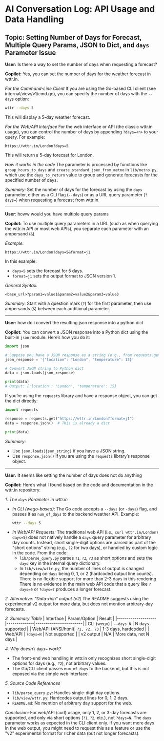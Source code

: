 # AI Conversation Log: API Usage and Data Handling

## Topic: Setting Number of Days for Forecast, Multiple Query Params, JSON to Dict, and `days` Parameter Issue

**User:** Is there a way to set the number of days when requesting a forecast?

**Copilot:** Yes, you can set the number of days for the weather forecast in wttr.in.

*For the Command-Line Client*
If you are using the Go-based CLI client (see internal/view/v1/cmd.go), you can specify the number of days with the `--days` option:
```sh
wttr --days 5
```
This will display a 5-day weather forecast.

*For the Web/API Interface*
For the web interface or API (the classic wttr.in usage), you can control the number of days by appending `?days=<n>` to your query. For example:
```
https://wttr.in/London?days=5
```
This will return a 5-day forecast for London.

*How it works in the code*
The parameter is processed by functions like `group_hours_to_days` and `create_standard_json_from_metno` in `lib/metno.py`, which use the `days_to_return` value to group and generate forecasts for the specified number of days.

*Summary:*
Set the number of days for the forecast by using the `days` parameter, either as a CLI flag (`--days`) or as a URL query parameter (`?days=`) when requesting a forecast from wttr.in.

---

**User:** howw would you have multiple query params

**Copilot:** To use multiple query parameters in a URL (such as when querying the wttr.in API or most web APIs), you separate each parameter with an ampersand (`&`).

*Example:*
```
https://wttr.in/London?days=5&format=j1
```
In this example:
- `days=5` sets the forecast for 5 days.
- `format=j1` sets the output format to JSON version 1.

*General Syntax:*
```
<base_url>?param1=value1&param2=value2&param3=value3
```

*Summary:*
Start with a question mark (`?`) for the first parameter, then use ampersands (`&`) between each additional parameter.

---

**User:** how do i convert the resulting json response into a python dict

**Copilot:** You can convert a JSON response into a Python dict using the built-in `json` module. Here’s how you do it:

```python
import json

# Suppose you have a JSON response as a string (e.g., from requests.get(...).text)
json_response = '{"location": "London", "temperature": 15}'

# Convert JSON string to Python dict
data = json.loads(json_response)

print(data)
# Output: {'location': 'London', 'temperature': 15}
```

If you’re using the `requests` library and have a response object, you can get the dict directly:
```python
import requests

response = requests.get("https://wttr.in/London?format=j1")
data = response.json()  # This is already a dict

print(data)
```

*Summary:*
- Use `json.loads(json_string)` if you have a JSON string.
- Use `response.json()` if you are using the `requests` library’s response object.

---

**User:** It seems like setting the number of days does not do anything

**Copilot:** Here’s what I found based on the code and documentation in the wttr.in repository:

*1. The `days` Parameter in wttr.in*
  - *In CLI (wego-based):*
    The Go code accepts a `--days` (or `-days`) flag, and passes it as `num_of_days` to the backend weather API.
    Example:
    ```sh
    wttr --days 5
    ```
  - *In Web/API Requests:*
    The traditional web API (i.e., `curl wttr.in/London?days=5`) does not natively handle a `days` query parameter for arbitrary day counts.
    Instead, short single-digit options are parsed as part of the "short options" string (e.g., `?2` for two days), or handled by custom logic in the code.
    From the code:
    - `lib/parse_query.py` parses `?1`, `?2`, `?3` as short options and sets the `days` key in the internal query dictionary.
    - In `lib/view/wttr.py`, the number of lines of output is changed depending on `days` being 0, 1, or 2 (hardcoded output line counts). There is no flexible support for more than 2-3 days in this rendering.
    There is no evidence in the main web API code that a query like `?days=5` or `?days=7` produces a longer forecast.

*2. Alternative: "Data-rich" output (v2)*
  The README suggests using the experimental v2 output for more data, but does not mention arbitrary-day forecasts.

*3. Summary Table*
  | Interface          | Param/Option | Result                 |
  |--------------------|--------------|------------------------|
  | CLI (wego)         | `--days N`   | N days supported       |
  | Web/API (ANSI/html)| `?1, ?2, ?3` | 1-3 days, hardcoded    |
  | Web/API            | `?days=N`    | Not supported          |
  | v2 output          | N/A          | More data, not N days  |

*4. Why doesn't `days=` work?*
  - The front-end web handling in wttr.in only recognizes short single-digit options for days (e.g., `?2`), not arbitrary values.
  - The Go/CLI client passes `num_of_days` to the backend, but this is not exposed via the simple web interface.

*5. Source Code References*
  - `lib/parse_query.py`: Handles single-digit day options.
  - `lib/view/wttr.py`: Hardcodes output lines for 0, 1, 2 days.
  - `README.md`: No mention of arbitrary day support for the web.

*Conclusion:*
For web/API (curl) usage, only 1, 2, or 3-day forecasts are supported, and only via short options (`?1`, `?2`, etc.), not `?days=N`. The `days` parameter works as expected in the CLI client only.
If you want more days in the web output, you might need to request this as a feature or use the "v2" experimental format for richer data (but not longer forecasts).

